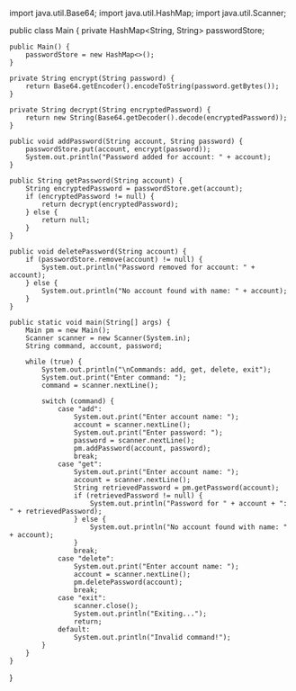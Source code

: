 import java.util.Base64;
import java.util.HashMap;
import java.util.Scanner;

public class Main {
    private HashMap<String, String> passwordStore;

    public Main() {
        passwordStore = new HashMap<>();
    }

    private String encrypt(String password) {
        return Base64.getEncoder().encodeToString(password.getBytes());
    }

    private String decrypt(String encryptedPassword) {
        return new String(Base64.getDecoder().decode(encryptedPassword));
    }

    public void addPassword(String account, String password) {
        passwordStore.put(account, encrypt(password));
        System.out.println("Password added for account: " + account);
    }

    public String getPassword(String account) {
        String encryptedPassword = passwordStore.get(account);
        if (encryptedPassword != null) {
            return decrypt(encryptedPassword);
        } else {
            return null;
        }
    }

    public void deletePassword(String account) {
        if (passwordStore.remove(account) != null) {
            System.out.println("Password removed for account: " + account);
        } else {
            System.out.println("No account found with name: " + account);
        }
    }

    public static void main(String[] args) {
        Main pm = new Main();
        Scanner scanner = new Scanner(System.in);
        String command, account, password;

        while (true) {
            System.out.println("\nCommands: add, get, delete, exit");
            System.out.print("Enter command: ");
            command = scanner.nextLine();

            switch (command) {
                case "add":
                    System.out.print("Enter account name: ");
                    account = scanner.nextLine();
                    System.out.print("Enter password: ");
                    password = scanner.nextLine();
                    pm.addPassword(account, password);
                    break;
                case "get":
                    System.out.print("Enter account name: ");
                    account = scanner.nextLine();
                    String retrievedPassword = pm.getPassword(account);
                    if (retrievedPassword != null) {
                        System.out.println("Password for " + account + ": " + retrievedPassword);
                    } else {
                        System.out.println("No account found with name: " + account);
                    }
                    break;
                case "delete":
                    System.out.print("Enter account name: ");
                    account = scanner.nextLine();
                    pm.deletePassword(account);
                    break;
                case "exit":
                    scanner.close();
                    System.out.println("Exiting...");
                    return;
                default:
                    System.out.println("Invalid command!");
            }
        }
    }
}

